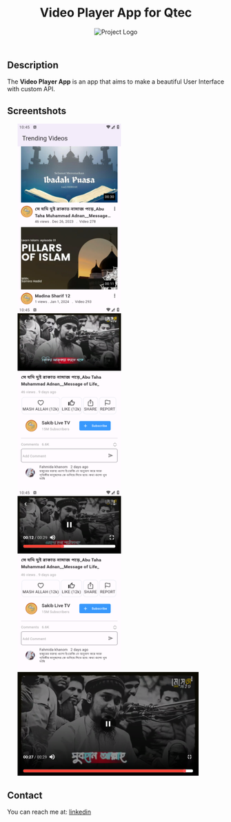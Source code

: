 <!DOCTYPE html>
<html lang="en">
<head>
    <meta charset="UTF-8">
    <meta name="viewport" content="width=device-width, initial-scale=1.0">
</head>
<body>
    <header>
        <h1>Video Player App for Qtec</h1>
        <img src="[https://th.bing.com/th/id/OIP.-DNav8VsKmZcpwDAwkpopQHaHa?pid=ImgDet&rs=1](https://www.onlinelogomaker.com/blog/wp-content/uploads/2017/07/Fotolia_117855281_Subscription_Monthly_M.jpg)" alt="Project Logo" width="200" height="200">
    </header>
    <section id="description">
        <h2>Description</h2>
        <p>The <strong>Video Player App</strong> is an app that aims to make a beautiful User Interface with custom API.</p>
    </section>
    <section id="features">
        <h2>Screentshots</h2>
        <ul>
           <img src="https://github.com/nokibul82/video_player_qtec/blob/master/screenshots/home.png" alt="Screenshot 1" width="240" height="420">
           <img src="https://github.com/nokibul82/video_player_qtec/blob/master/screenshots/video_player1.png" alt="Screenshot 2" width="240" height="420">
           <img src="https://github.com/nokibul82/video_player_qtec/blob/master/screenshots/video_player2.png" alt="Screenshot 3" width="240" height="420">
           <img src="https://github.com/nokibul82/video_player_qtec/blob/master/screenshots/video_player_full_screen.png" alt="Screenshot 3" width="420" height="240">
        </ul>
    </section>
    <section id="contact">
        <h2>Contact</h2>
        <p>You can reach me at: <a href="https://www.linkedin.com/in/nokibul-islam-nerob-556275184/">linkedin</a></p>
    </section>
</body>
</html>
